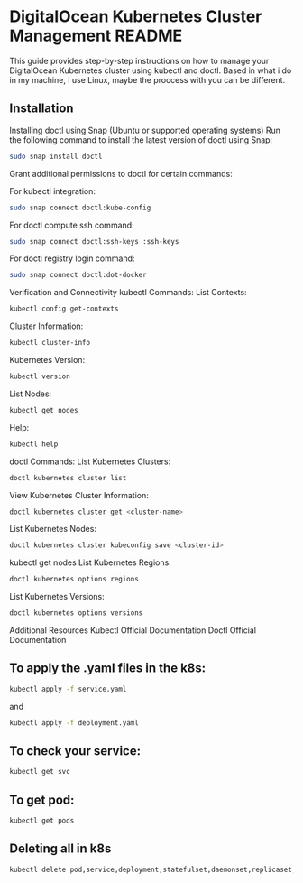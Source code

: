 # DigitalOcean Kubernetes Cluster Management README

This guide provides step-by-step instructions on how to manage your DigitalOcean Kubernetes cluster using kubectl and doctl. Based in what i do in my machine, i use Linux, maybe the proccess with you can be different.

## Installation

Installing doctl using Snap (Ubuntu or supported operating systems)
Run the following command to install the latest version of doctl using Snap:

```bash
sudo snap install doctl
```

Grant additional permissions to doctl for certain commands:

For kubectl integration:

```bash
sudo snap connect doctl:kube-config
```

For doctl compute ssh command:

```bash
sudo snap connect doctl:ssh-keys :ssh-keys
```

For doctl registry login command:

```bash
sudo snap connect doctl:dot-docker
```

Verification and Connectivity
kubectl Commands:
List Contexts:

```bash
kubectl config get-contexts
```

Cluster Information:

```bash
kubectl cluster-info
```

Kubernetes Version:

```bash
kubectl version
```

List Nodes:

```bash
kubectl get nodes
```

Help:

```bash
kubectl help
```

doctl Commands:
List Kubernetes Clusters:

```bash
doctl kubernetes cluster list
```

View Kubernetes Cluster Information:

```bash
doctl kubernetes cluster get <cluster-name>
```

List Kubernetes Nodes:

```bash
doctl kubernetes cluster kubeconfig save <cluster-id>
```

kubectl get nodes
List Kubernetes Regions:

```bash
doctl kubernetes options regions
```

List Kubernetes Versions:

```bash
doctl kubernetes options versions
```

Additional Resources
Kubectl Official Documentation
Doctl Official Documentation

## To apply the .yaml files in the k8s:

```bash
kubectl apply -f service.yaml
```

and

```bash
kubectl apply -f deployment.yaml
```

## To check your service:

```bash
kubectl get svc
```

## To get pod:

```bash
kubectl get pods
```

## Deleting all in k8s

```bash
kubectl delete pod,service,deployment,statefulset,daemonset,replicaset,job,cronjob --all
```

